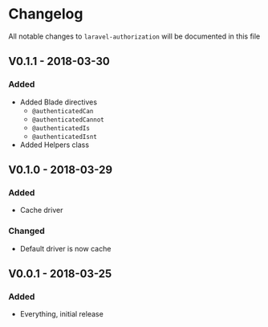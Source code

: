# Changelog

All notable changes to `laravel-authorization` will be documented in this file

## V0.1.1 - 2018-03-30

### Added
* Added Blade directives
    - `@authenticatedCan`
    - `@authenticatedCannot`
    - `@authenticatedIs`
    - `@authenticatedIsnt`
* Added Helpers class

## V0.1.0 - 2018-03-29

### Added
- Cache driver

### Changed
- Default driver is now cache

## V0.0.1 - 2018-03-25

### Added
- Everything, initial release
